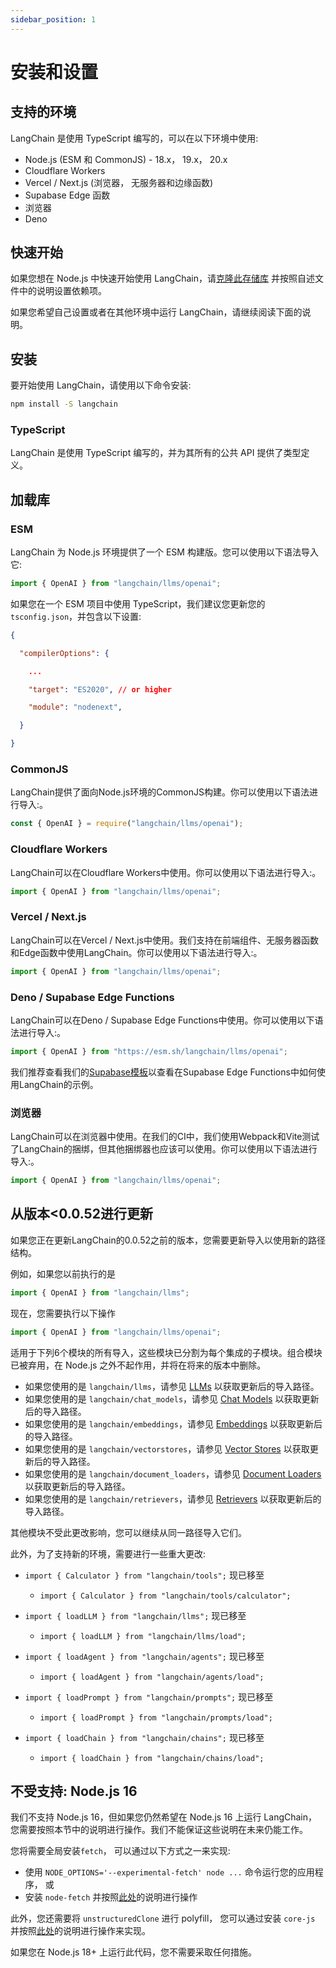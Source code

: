```yaml
---
sidebar_position: 1
---
```


# 安装和设置



## 支持的环境

LangChain 是使用 TypeScript 编写的，可以在以下环境中使用:

- Node.js (ESM 和 CommonJS) - 18.x， 19.x， 20.x
- Cloudflare Workers
- Vercel / Next.js (浏览器， 无服务器和边缘函数)
- Supabase Edge 函数
- 浏览器
- Deno

## 快速开始

如果您想在 Node.js 中快速开始使用 LangChain，请[克隆此存储库](https://github.com/domeccleston/langchain-ts-starter) 并按照自述文件中的说明设置依赖项。

如果您希望自己设置或者在其他环境中运行 LangChain，请继续阅读下面的说明。

## 安装

要开始使用 LangChain，请使用以下命令安装:

```bash npm2yarn
npm install -S langchain

```


### TypeScript

LangChain 是使用 TypeScript 编写的，并为其所有的公共 API 提供了类型定义。

## 加载库

### ESM

LangChain 为 Node.js 环境提供了一个 ESM 构建版。您可以使用以下语法导入它:

```typescript
import { OpenAI } from "langchain/llms/openai";

```


如果您在一个 ESM 项目中使用 TypeScript，我们建议您更新您的 `tsconfig.json`，并包含以下设置:

```json title="tsconfig.json"
{

  "compilerOptions": {

    ...

    "target": "ES2020", // or higher

    "module": "nodenext",

  }

}

```


### CommonJS


LangChain提供了面向Node.js环境的CommonJS构建。你可以使用以下语法进行导入:。

```typescript
const { OpenAI } = require("langchain/llms/openai");

```


### Cloudflare Workers

LangChain可以在Cloudflare Workers中使用。你可以使用以下语法进行导入:。

```typescript
import { OpenAI } from "langchain/llms/openai";

```


### Vercel / Next.js

LangChain可以在Vercel / Next.js中使用。我们支持在前端组件、无服务器函数和Edge函数中使用LangChain。你可以使用以下语法进行导入:。

```typescript
import { OpenAI } from "langchain/llms/openai";

```


### Deno / Supabase Edge Functions

LangChain可以在Deno / Supabase Edge Functions中使用。你可以使用以下语法进行导入:。

```typescript
import { OpenAI } from "https://esm.sh/langchain/llms/openai";

```


我们推荐查看我们的[Supabase模板](https://github.com/langchain-ai/langchain-template-supabase)以查看在Supabase Edge Functions中如何使用LangChain的示例。

### 浏览器

LangChain可以在浏览器中使用。在我们的CI中，我们使用Webpack和Vite测试了LangChain的捆绑，但其他捆绑器也应该可以使用。你可以使用以下语法进行导入:。

```typescript
import { OpenAI } from "langchain/llms/openai";

```


## 从版本<0.0.52进行更新

如果您正在更新LangChain的0.0.52之前的版本，您需要更新导入以使用新的路径结构。

例如，如果您以前执行的是

```typescript
import { OpenAI } from "langchain/llms";

```


现在，您需要执行以下操作

```typescript
import { OpenAI } from "langchain/llms/openai";

```



适用于下列6个模块的所有导入，这些模块已分割为每个集成的子模块。组合模块已被弃用，在 Node.js 之外不起作用，并将在将来的版本中删除。

- 如果您使用的是 `langchain/llms`，请参见 [LLMs](../modules/models/llms/integrations) 以获取更新后的导入路径。
- 如果您使用的是 `langchain/chat_models`，请参见 [Chat Models](../modules/models/chat/integrations) 以获取更新后的导入路径。
- 如果您使用的是 `langchain/embeddings`，请参见 [Embeddings](../modules/models/embeddings/integrations) 以获取更新后的导入路径。
- 如果您使用的是 `langchain/vectorstores`，请参见 [Vector Stores](../modules/indexes/vector_stores/integrations/) 以获取更新后的导入路径。
- 如果您使用的是 `langchain/document_loaders`，请参见 [Document Loaders](../modules/indexes/document_loaders/examples/) 以获取更新后的导入路径。
- 如果您使用的是 `langchain/retrievers`，请参见 [Retrievers](../modules/indexes/retrievers/) 以获取更新后的导入路径。

其他模块不受此更改影响，您可以继续从同一路径导入它们。

此外，为了支持新的环境，需要进行一些重大更改:

- `import { Calculator } from "langchain/tools";` 现已移至
  - `import { Calculator } from "langchain/tools/calculator";`

- `import { loadLLM } from "langchain/llms";` 现已移至
  - `import { loadLLM } from "langchain/llms/load";`

- `import { loadAgent } from "langchain/agents";` 现已移至
  - `import { loadAgent } from "langchain/agents/load";`

- `import { loadPrompt } from "langchain/prompts";` 现已移至
  - `import { loadPrompt } from "langchain/prompts/load";`

- `import { loadChain } from "langchain/chains";` 现已移至
  - `import { loadChain } from "langchain/chains/load";`


## 不受支持: Node.js 16


我们不支持 Node.js 16，但如果您仍然希望在 Node.js 16 上运行 LangChain，您需要按照本节中的说明进行操作。我们不能保证这些说明在未来仍能工作。


您将需要全局安装`fetch`， 可以通过以下方式之一来实现:


- 使用 `NODE_OPTIONS='--experimental-fetch' node ...` 命令运行您的应用程序， 或
- 安装 `node-fetch` 并按照[此处](https://github.com/node-fetch/node-fetch#providing-global-access)的说明进行操作


此外，您还需要将 `unstructuredClone` 进行 polyfill， 您可以通过安装 `core-js` 并按照[此处](https://github.com/zloirock/core-js)的说明进行操作来实现。

如果您在 Node.js 18+ 上运行此代码，您不需要采取任何措施。